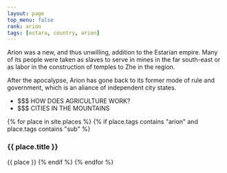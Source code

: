 ```yaml
---
layout: page
top_menu: false
rank: arion
tags: [estara, country, arion]
---
```


Arion was a new, and thus unwilling, addition to the Estarian empire.
Many of its people were taken as slaves to serve in mines in the far south-east or as
labor in the construction of temples to Zhe in the region.

After the apocalypse, Arion has gone back to its former mode of rule and government, which is
an aliance of independent city states.

* $$$ HOW DOES AGRICULTURE WORK?
* $$$ CITIES IN THE MOUNTAINS


{% for place in site.places %}
{% if place.tags contains "arion" and place.tags contains "sub" %}
### {{ place.title }}
{{ place }}
{% endif %}
{% endfor %}
